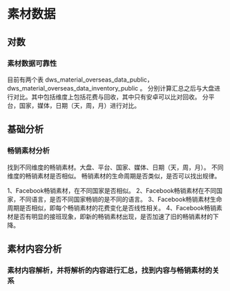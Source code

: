 # 素材数据

## 对数

### 素材数据可靠性

目前有两个表 dws_material_overseas_data_public，dws_material_overseas_data_inventory_public 。
分别计算汇总之后与大盘进行对比。其中包括维度上包括花费与回收，其中只有安卓可以比对回收。
分平台，国家，媒体，日期（天，周，月）进行对比。

## 基础分析

### 畅销素材分析

找到不同维度的畅销素材。大盘、平台、国家、媒体、日期（天，周，月）。
不同维度的畅销素材是否相似。
畅销素材的生命周期是否类似，是否可以找出规律。

1、Facebook畅销素材，在不同国家是否相似。
2、Facebook畅销素材在不同国家，不同语言，是否不同国家畅销的是不同的语言。
3、Facebook畅销素材生命周期是否相似，即每个畅销素材的花费变化是否线性相关。
4、Facebook畅销素材是否有明显的接班现象，即新的畅销素材出现，是否加速了旧的畅销素材的下降。

## 素材内容分析

### 素材内容解析，并将解析的内容进行汇总，找到内容与畅销素材的关系

